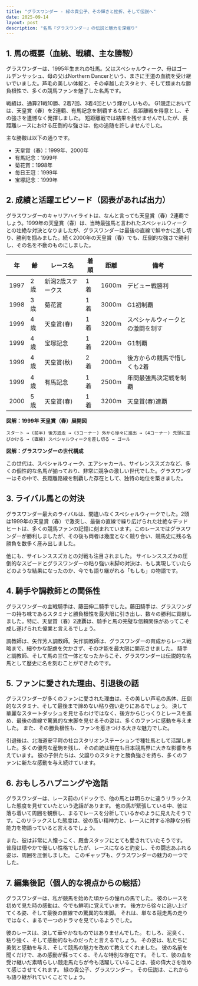 ```yaml
---
title: "グラスワンダー - 緑の貴公子、その輝きと挫折、そして伝説へ"
date: 2025-09-14
layout: post
description: "名馬『グラスワンダー』の伝説と魅力を深堀り"
---
```


## 1. 馬の概要（血統、戦績、主な勝鞍）

グラスワンダーは、1995年生まれの牡馬。父はスペシャルウィーク、母はゴールデンサッシュ、母の父はNorthern Dancerという、まさに王道の血統を受け継いでいました。芦毛の美しい体躯と、その卓越したスタミナ、そして類まれな勝負根性で、多くの競馬ファンを魅了した名馬です。

戦績は、通算21戦10勝、2着7回、3着4回という輝かしいもの。  G1競走においては、天皇賞（春）を2連覇、有馬記念を制覇するなど、長距離戦を得意とし、その強さを遺憾なく発揮しました。  短距離戦では結果を残せませんでしたが、長距離レースにおける圧倒的な強さは、他の追随を許しませんでした。

主な勝鞍は以下の通りです。

* 天皇賞（春）：1999年、2000年
* 有馬記念：1999年
* 菊花賞：1998年
* 毎日王冠：1999年
* 宝塚記念：1999年


## 2. 成績と活躍エピソード（図表があれば出力）

グラスワンダーのキャリアハイライトは、なんと言っても天皇賞（春）2連覇でしょう。1999年の天皇賞（春）は、当時最強馬と言われたスペシャルウィークとの壮絶な対決となりましたが、グラスワンダーは最後の直線で鮮やかに差し切り、勝利を掴みました。続く2000年の天皇賞（春）でも、圧倒的な強さで勝利し、その名を不動のものにしました。

| 年 | 齢 | レース名        | 着順 | 距離 | 備考                                     |
|---|----|-----------------|-----|-----|------------------------------------------|
| 1997 | 2歳 | 新潟2歳ステークス | 1着 | 1600m | デビュー戦勝利                           |
| 1998 | 3歳 | 菊花賞          | 1着 | 3000m | G1初制覇                                 |
| 1999 | 4歳 | 天皇賞(春)      | 1着 | 3200m | スペシャルウィークとの激闘を制す         |
| 1999 | 4歳 | 宝塚記念        | 1着 | 2200m | G1制覇                                 |
| 1999 | 4歳 | 天皇賞(秋)      | 2着 | 2000m | 後方からの競馬で惜しくも2着             |
| 1999 | 4歳 | 有馬記念        | 1着 | 2500m | 年間最強馬決定戦を制覇                     |
| 2000 | 5歳 | 天皇賞(春)      | 1着 | 3200m | 天皇賞(春)連覇                           |


**図解：1999年 天皇賞（春）展開図**

```
スタート → (前半) 後方追走 → (3コーナー) 外から徐々に進出 → (4コーナー) 先頭に並びかける → (直線) スペシャルウィークを差し切る → ゴール
```

**図解：グラスワンダーの世代構成**

この世代は、スペシャルウィーク、エアシャカール、サイレンススズカなど、多くの個性的な名馬が揃っており、非常に競争の激しい世代でした。グラスワンダーはその中で、長距離路線を制覇した存在として、独特の地位を築きました。


## 3. ライバル馬との対決

グラスワンダー最大のライバルは、間違いなくスペシャルウィークでした。2頭は1999年の天皇賞（春）で激突し、最後の直線で繰り広げられた壮絶なデッドヒートは、多くの競馬ファンの記憶に刻まれています。このレースではグラスワンダーが勝利しましたが、その後も両者は幾度となく競り合い、競馬史に残る名勝負を数多く産み出しました。

他にも、サイレンススズカとの対戦も注目されました。  サイレンススズカの圧倒的なスピードとグラスワンダーの粘り強い末脚の対決は、もし実現していたらどのような結果になったのか、今でも語り継がれる「もしも」の物語です。


## 4. 騎手や調教師との関係性

グラスワンダーの主戦騎手は、藤田伸二騎手でした。藤田騎手は、グラスワンダーの持ち味であるスタミナと勝負根性を最大限に引き出し、数々の勝利に貢献しました。特に、天皇賞（春）2連覇は、騎手と馬の完璧な信頼関係があってこそ成し遂げられた偉業と言えるでしょう。

調教師は、矢作芳人調教師。矢作調教師は、グラスワンダーの育成からレース戦略まで、細やかな配慮を欠かさず、その才能を最大限に開花させました。  騎手と調教師、そして馬の三位一体となったからこそ、グラスワンダーは伝説的な名馬として歴史に名を刻むことができたのです。


## 5. ファンに愛された理由、引退後の話

グラスワンダーが多くのファンに愛された理由は、その美しい芦毛の馬体、圧倒的なスタミナ、そして最後まで諦めない粘り強い走りにあるでしょう。  決して華麗なスタートダッシュを見せるわけではなく、後方からじっくりとレースを進め、最後の直線で驚異的な末脚を見せるその姿は、多くのファンに感動を与えました。  また、その勝負根性も、ファンを惹きつける大きな魅力でした。

引退後は、北海道安平町の社台スタリオンステーションで種牡馬として活躍しました。多くの優秀な産駒を残し、その血統は現在も日本競馬界に大きな影響を与えています。  彼の子供たちは、父譲りのスタミナと勝負強さを持ち、多くのファンに新たな感動を与え続けています。


## 6. おもしろハプニングや逸話

グラスワンダーは、レース前のパドックで、他の馬とは明らかに違うリラックスした態度を見せていたという逸話があります。  他の馬が緊張している中、彼は落ち着いて周囲を観察し、まるでレースを分析しているかのように見えたそうです。このリラックスした態度は、彼の高い精神力と、レースに対する冷静な分析能力を物語っていると言えるでしょう。

また、彼は非常に人懐っこく、厩舎スタッフにとても愛されていたそうです。  普段は穏やかで優しい性格でしたが、レースになると豹変し、その闘志あふれる姿は、周囲を圧倒しました。  このギャップも、グラスワンダーの魅力の一つでした。


## 7. 編集後記（個人的な視点からの総括）

グラスワンダーは、私が競馬を始めた頃からの憧れの馬でした。  彼のレースを初めて見た時の感動は、今でも鮮明に覚えています。  後方から徐々に追い上げてくる姿、そして最後の直線での驚異的な末脚。  それは、単なる競走馬の走りではなく、まるで一つのドラマを見ているようでした。

彼のレースは、決して華やかなものではありませんでした。  むしろ、泥臭く、粘り強く、そして感動的なものだったと言えるでしょう。  その姿は、私たちに勇気と感動を与え、そして競馬の魅力を改めて教えてくれました。  彼の名前を聞くだけで、あの感動が蘇ってくる、そんな特別な存在です。  そして、彼の血を受け継いだ素晴らしい競走馬たちが今も活躍していることは、彼の偉大さを改めて感じさせてくれます。  緑の貴公子、グラスワンダー。  その伝説は、これからも語り継がれていくことでしょう。
